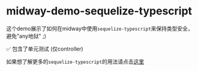 # midway-demo-sequelize-typescript

这个demo展示了如何在midway中使用`sequelize-typescript`来保持类型安全，避免"any地狱" ;)

✅ 包含了单元测试 (仅controller)

如果想了解更多的`sequelize-typescript`的用法请点击[这里](https://github.com/RobinBuschmann/sequelize-typescript)

[midway]: https://midwayjs.org

